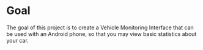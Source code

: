 # Goal
The goal of this project is to create a Vehicle Monitoring Interface that can be used with an Android phone, so that you may view basic statistics about your car.
